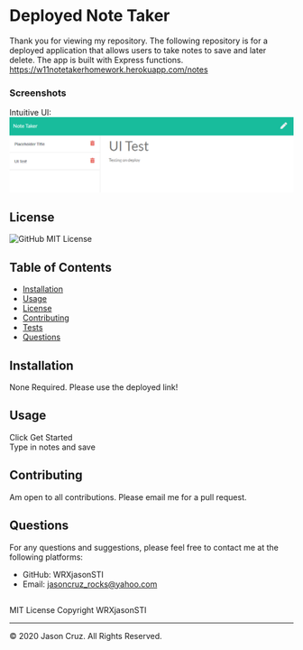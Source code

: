 # Deployed Note Taker 

Thank you for viewing my repository. The following repository is for a deployed application that allows users to take notes to save and later delete. The app is built with Express functions. https://w11notetakerhomework.herokuapp.com/notes  

### Screenshots

Intuitive UI:  
![Note Section](./capture.PNG)  

## License
![GitHub](https://img.shields.io/github/license/WRXjasonSTI/notePadApp)
MIT License 

## Table of Contents

* [Installation](#Installation)  
* [Usage](#Usage)  
* [License](#License)  
* [Contributing](#Contributing)  
* [Tests](#Contributing)  
* [Questions](#Questions)  

## Installation

None Required. Please use the deployed link!

## Usage
Click Get Started  
Type in notes and save  

## Contributing

Am open to all contributions. Please email me for a pull request. 

## Questions
For any questions and suggestions, please feel free to contact me at the following platforms:
* GitHub: WRXjasonSTI 
* Email: jasoncruz_rocks@yahoo.com 

##
MIT License 
Copyright WRXjasonSTI
    
- - -
© 2020 Jason Cruz. All Rights Reserved.
